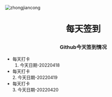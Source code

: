 ![zhongjiancong](https://user-images.githubusercontent.com/101241195/163905662-2bf40787-ec94-4d65-a02d-283a3dc78bb5.gif)

# <p align="center">每天签到</p>

### <p align="center">Github今天签到情况</p>

* 每天打卡  
    1. 今天日期-20220418  
* 每天打卡  
    2. 今天日期-20220419  
* 每天打卡  
    3. 今天日期-20220420  
